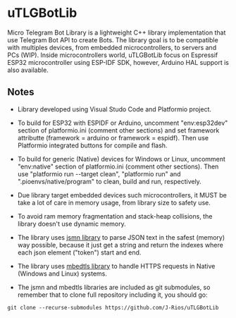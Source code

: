# uTLGBotLib
Micro Telegram Bot Library is a lightweight C++ library implementation that use Telegram Bot API to create Bots. The library goal is to be compatible with multiples devices, from embedded microcontrollers, to servers and PCs (WIP). Inside microcontrollers world, uTLGBotLib focus on Espressif ESP32 microcontroller using ESP-IDF SDK, however, Arduino HAL support is also available.

## Notes

- Library developed using Visual Studo Code and Platformio project.

- To build for ESP32 with ESPIDF or Arduino, uncomment "env:esp32dev" section of platformio.ini (comment other sections) and set framework attributte (framework = arduino or framework = espidf). Then use Platformio integrated buttons for compile and flash.

- To build for generic (Native) devices for Windows or Linux, uncomment "env:native" section of platformio.ini (comment other sections). Then use "platformio run --target clean", "platformio run" and ".pioenvs/native/program" to clean, build and run, respectively.

- Due library target embedded devices such microcontrollers, it MUST be take a lot of care in memory usage, from library size to safety use.

- To avoid ram memory fragmentation and stack-heap collisions, the library doesn't use dynamic memory.

- The library uses [jsmn library](https://github.com/zserge/jsmn) to parse JSON text in the safest (memory) way possible, because it just get a string and return the indexes where each json element ("token") start and end.

- The library uses [mbedtls library](https://github.com/ARMmbed/mbedtls) to handle HTTPS requests in Native (Windows and Linux) systems.

- The jsmn and mbedtls libraries are included as git submodules, so remember that to clone full repository including it, you should go:
```
git clone --recurse-submodules https://github.com/J-Rios/uTLGBotLib
```
